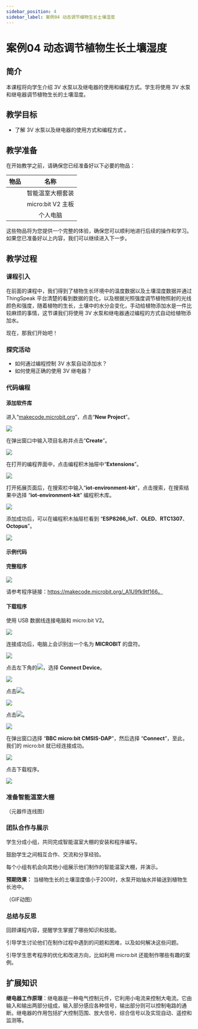 ```yaml
---
sidebar_position: 4
sidebar_label: 案例04 动态调节植物生长土壤湿度
---
```

# 案例04 动态调节植物生长土壤湿度

## 简介

本课程将向学生介绍 3V 水泵以及继电器的使用和编程方式。学生将使用 3V 水泵和继电器调节植物生长的土壤湿度。

## 教学目标

- 了解 3V 水泵以及继电器的使用方式和编程方式 。

## 教学准备

在开始教学之前，请确保您已经准备好以下必要的物品：

| 物品 |       名称        |
| :--: | :---------------: |
|      | 智能温室大棚套装  |
|      | micro:bit V2 主板 |
|      |     个人电脑      |

这些物品将为您提供一个完整的体验，确保您可以顺利地进行后续的操作和学习。如果您已准备好以上内容，我们可以继续进入下一步。

## 教学过程

### 课程引入

在前面的课程中，我们得到了植物生长环境中的温度数据以及土壤湿度数据并通过 ThingSpeak 平台清楚的看到数据的变化，以及根据光照强度调节植物照射的光线颜色和强度，随着植物的生长，土壤中的水分会变化，手动给植物添加水是一件比较麻烦的事情，这节课我们将使用 3V 水泵和继电器通过编程的方式自动给植物添加水。

现在，那我们开始吧！

### 探究活动

- 如何通过编程控制 3V 水泵自动添加水？
- 如何使用正确的使用 3V 继电器？

### 代码编程

#### 添加软件库

进入“[makecode.microbit.org](https://makecode.microbit.org/)”，点击“**New Project**”。

![](./../images/microbit-greenhouse-programming-preparation-01.png)



在弹出窗口中输入项目名称并点击“**Create**”。

![](./../images/microbit-greenhouse-programming-preparation-02.png)



在打开的编程界面中，点击编程积木抽屉中“**Extensions**”。

![](./../images/microbit-greenhouse-programming-preparation-03.png)



打开拓展页面后，在搜索栏中输入“**iot-environment-kit**”，点击搜索，在搜索结果中选择 “**iot-environment-kit**” 编程积木库。

![](./../images/microbit-greenhouse-programming-preparation-04.png)



添加成功后，可以在编程积木抽屉栏看到 “**ESP8266_IoT**、**OLED**、**RTC1307**、**Octopus**”。

![](./../images/microbit-greenhouse-programming-preparation-05.png)

#### 示例代码



#### 完整程序

![](./../images/microbit-greenhouse-programming-case04-1.png)

请参考程序链接：https://makecode.microbit.org/_A1U9fk9tf166。

#### 下载程序

使用 USB 数据线连接电脑和 micro:bit V2。

![](./../images/microbit-greenhouse-programming-preparation-06.gif)

连接成功后，电脑上会识别出一个名为 **MICROBIT** 的盘符。

![](./../images/microbit-greenhouse-programming-preparation-07.png)

点击左下角的![](./../images/microbit-greenhouse-programming-preparation-08.png)，选择 **Connect Device**。

![](./../images/microbit-greenhouse-programming-preparation-09.png)

点击![](./../images/microbit-greenhouse-programming-preparation-10.png)。

![](./../images/microbit-greenhouse-programming-preparation-11.png)

点击![](./../images/microbit-greenhouse-programming-preparation-12.png)。

![](./../images/microbit-greenhouse-programming-preparation-13.png)



在弹出窗口选择 “**BBC micro:bit CMSIS-DAP**”，然后选择 “**Connect**”，至此，我们的 micro:bit 就已经连接成功。

![](./../images/microbit-greenhouse-programming-preparation-14.png)

点击下载程序。

![](./../images/microbit-greenhouse-programming-preparation-15.png)

### 准备智能温室大棚

（元器件连线图）

### 团队合作与展示

学生分成小组，共同完成智能温室大棚的安装和程序编写。

鼓励学生之间相互合作、交流和分享经验。

每个小组有机会向其他小组展示他们制作的智能温室大棚，并演示。

**预期效果：** 当植物生长的土壤湿度值小于200时，水泵开始抽水并输送到植物生长池中。

（GIF动图）

### 总结与反思

回顾课程内容，提醒学生掌握了哪些知识和技能。

引导学生讨论他们在制作过程中遇到的问题和困难，以及如何解决这些问题。

引导学生思考程序的优化和改进方向，比如利用 micro:bit 还能制作哪些有趣的案例。

## 扩展知识

**继电器工作原理**：继电器是一种电气控制元件，它利用小电流来控制大电流。它由输入和输出两部分组成，输入部分感应各种信号，输出部分则可以控制电路的通断。继电器的作用包括扩大控制范围、放大信号、综合信号以及实现自动、遥控和监测等。

